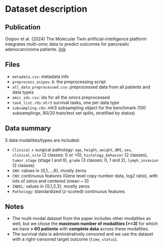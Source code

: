# Dataset description

## Publication

Osipov et al. (2024) The Molecular Twin artificial-intelligence platform integrates multi-omic data to predict outcomes for pancreatic adenocarcinoma patients. [link](https://www.nature.com/articles/s43018-023-00697-7)

## Files

- `metadata.csv`: metadata info
- `preprocess_osipov.R`: the preprocessing script
- `all_data_preprocessed.csv`: preprocessed data from all patients and data types
- `omic_ids.csv`: ids for all the omics preprocessed
- `task_list.rds`: `mlr3` survival tasks, one per data type
- `subsampling.rds`: mlr3 subsampling object for the benchmark (100 subsamplings, 80/20 train/test set splits, stratified by status)

## Data summary

5 data modalities/types are included:

- `Clinical` + surgical pathology: `age`, `height`, `weight`, `BMI`, `sex`, `clinical_site` (2 classes: 0 or >0), `histology_behavior` (2 classes), `tumor_stage` (stage I and II), `grade` (3 classes: 0, 1 and 2), `lymph_invasion` (2 classes)
- `SNV`: values in {0,1,...,6}, mostly zeros
- `CNV`: continuous features (Gene level copy number data, log2 ratio), with lots of zeros and centered (mean ~ 0)
- `INDEL`: values in {0,1,2,3}, mostly zeros
- `Pathology`: standardized (z-scored) continuous features

## Notes

- The multi-modal dataset from the paper includes other modalities as well, but we chose the **maximum number of modalities (>=3)** for which we have **> 60 patients** with **complete data** across these modalities.
- The survival data is administratively censored and we use the dataset with a right-censored target outcome (`time`, `status`).
